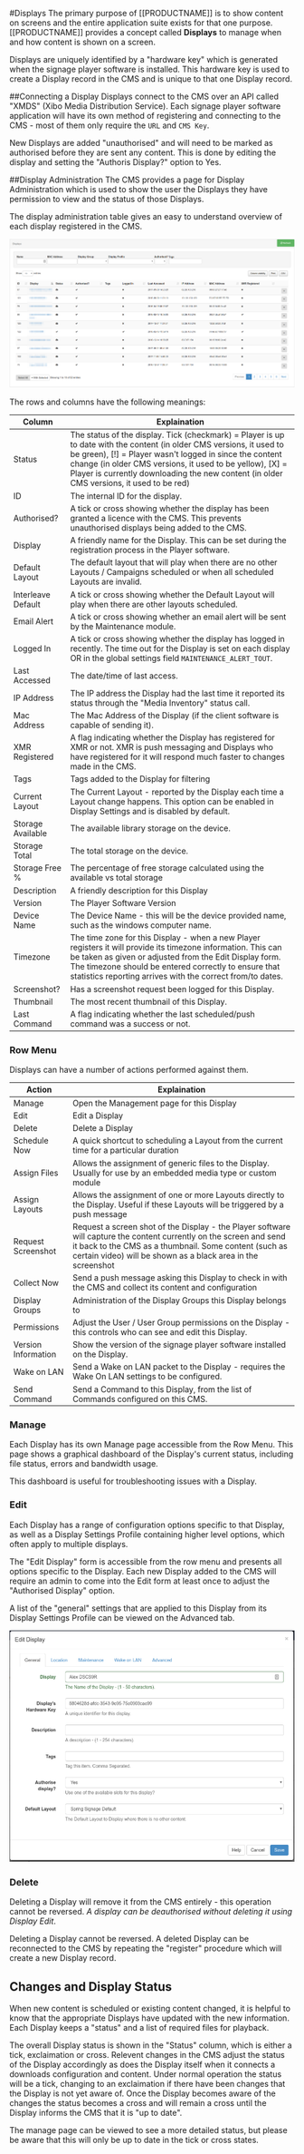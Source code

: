 <!--toc=displays-->
#Displays
The primary purpose of [[PRODUCTNAME]] is to show content on screens and the entire application suite exists for that one purpose. [[PRODUCTNAME]] provides a concept called **Displays** to manage when and how content is shown on a screen.

Displays are uniquely identified by a "hardware key" which is generated when the signage player software is installed. This hardware key is used to create a Display record in the CMS and is unique to that one Display record.



##Connecting a Display
Displays connect to the CMS over an API called "XMDS" <nonwhite>(Xibo Media Distribution Service)</nonwhite>. Each signage player software application will have its own method of registering and connecting to the CMS - most of them only require the `URL` and `CMS Key`.

New Displays are added "unauthorised" and will need to be marked as authorised before they are sent any content. This is done by editing the display and setting the "Authoris Display?" option to Yes.



##Display Administration
The CMS provides a page for Display Administration which is used to show the user the Displays they have permission to view and the status of those Displays.

The display administration table gives an easy to understand overview of each display registered in the CMS. 

![Display Administration Grid](img/displays_administration.png)

The rows and columns have the following meanings:

| Column             | Explaination                                                 |
| ------------------ | ------------------------------------------------------------ |
| Status             | The status of the display. Tick (checkmark) = Player is up to date with the content (in older CMS versions, it used to be green),  [!] = Player wasn't logged in since the content change (in older CMS versions, it used to be yellow), [X] = Player is currently downloading the new content (in older CMS versions, it used to be red) |
| ID                 | The internal ID for the display.                             |
| Authorised?        | A tick or cross showing whether the display has been granted a licence with the CMS. This prevents unauthorised displays being added to the CMS. |
| Display            | A friendly name for the Display. This can be set during the registration process in the Player software. |
| Default Layout     | The default layout that will play when there are no other Layouts / Campaigns scheduled or when all scheduled Layouts are invalid. |
| Interleave Default | A tick or cross showing whether the Default Layout will play when there are other layouts scheduled. |
| Email Alert        | A tick or cross showing whether an email alert will be sent by the Maintenance module. |
| Logged In          | A tick or cross showing whether the display has logged in recently. The time out for the Display is set on each display OR in the global settings field `MAINTENANCE_ALERT_TOUT`. |
| Last Accessed      | The date/time of last access.                                |
| IP Address         | The IP address the Display had the last time it reported its status through the "Media Inventory" status call. |
| Mac Address        | The Mac Address of the Display (if the client software is capable of sending it). |
| XMR Registered     | A flag indicating whether the Display has registered for XMR or not. XMR is push messaging and Displays who have registered for it will respond much faster to changes made in the CMS. |
| Tags               | Tags added to the Display for filtering                      |
| Current Layout     | The Current Layout - reported by the Display each time a Layout change happens. This option can be enabled in Display Settings and is disabled by default. |
| Storage Available  | The available library storage on the device.                 |
| Storage Total      | The total storage on the device.                             |
| Storage Free %     | The percentage of free storage calculated using the available vs total storage |
| Description        | A friendly description for this Display                      |
| Version            | The Player Software Version                                  |
| Device Name        | The Device Name - this will be the device provided name, such as the windows computer name. |
| Timezone           | The time zone for this Display - when a new Player registers it will provide its timezone information. This can be taken as given or adjusted from the Edit Display form. The timezone should be entered correctly to ensure that statistics reporting arrives with the correct from/to dates. |
| Screenshot?        | Has a screenshot request been logged for this Display.       |
| Thumbnail          | The most recent thumbnail of this Display.                   |
| Last Command       | A flag indicating whether the last scheduled/push command was a success or not. |

### Row Menu
Displays can have a number of actions performed against them.

| Action              | Explaination                                                 |
| ------------------- | ------------------------------------------------------------ |
| Manage              | Open the Management page for this Display                    |
| Edit                | Edit a Display                                               |
| Delete              | Delete a Display                                             |
| Schedule Now        | A quick shortcut to scheduling a Layout from the current time for a particular duration |
| Assign Files        | Allows the assignment of generic files to the Display. Usually for use by an embedded media type or custom module |
| Assign Layouts      | Allows the assignment of one or more Layouts directly to the Display. Useful if these Layouts will be triggered by a push message |
| Request Screenshot  | Request a screen shot of the Display - the Player software will capture the content currently on the screen and send it back to the CMS as a thumbnail. Some content (such as certain video) will be shown as a black area in the screenshot |
| Collect Now         | Send a push message asking this Display to check in with the CMS and collect its content and configuration |
| Display Groups      | Administration of the Display Groups this Display belongs to |
| Permissions         | Adjust the User / User Group permissions on the Display - this controls who can see and edit this Display. |
| Version Information | Show the version of the signage player software installed on the Display. |
| Wake on LAN         | Send a Wake on LAN packet to the Display - requires the Wake On LAN settings to be configured. |
| Send Command        | Send a Command to this Display, from the list of Commands configured on this CMS. |

### Manage

Each Display has its own Manage page accessible from the Row Menu. This page shows a graphical dashboard of the Display's current status, including file status, errors and bandwidth usage.

This dashboard is useful for troubleshooting issues with a Display.



### Edit

Each Display has a range of configuration options specific to that Display, as well as a Display Settings Profile containing higher level options, which often apply to multiple displays.

The "Edit Display" form is accessible from the row menu and presents all options specific to the Display. Each new Display added to the CMS will require an admin to come into the Edit form at least once to adjust the "Authorised Display" option.

A list of the "general" settings that are applied to this Display from its Display Settings Profile can be viewed on the Advanced tab.

![Display Edit](img/displays_edit.png)



### Delete

Deleting a Display will remove it from the CMS entirely - this operation cannot be reversed. _A display can be deauthorised without deleting it using Display Edit_.

Deleting a Display cannot be reversed. A deleted Display can be reconnected to the CMS by repeating the "register" procedure which will create a new Display record.



## Changes and Display Status

When new content is scheduled or existing content changed, it is helpful to know that the appropriate Displays have updated with the new information. Each Display keeps a "status" and a list of required files for playback.

The overall Display status is shown in the "Status" column, which is either a tick, exclaimation or cross. Relevent changes in the CMS adjust the status of the Display accordingly as does the Display itself when it connects a downloads configuration and content. Under normal operation the status will be a tick, changing to an exclaimation if there have been changes that the Display is not yet aware of. Once the Display becomes aware of the changes the status becomes a cross and will remain a cross until the Display informs the CMS that it is "up to date".

The manage page can be viewed to see a more detailed status, but please be aware that this will only be up to date in the tick or cross states.